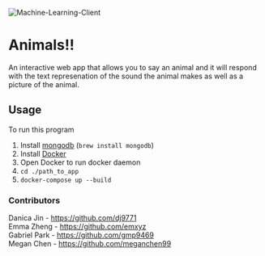 ![Machine-Learning-Client](https://github.com/software-students-fall2023/4-containerized-app-exercise-team-fourpeat/actions/workflows/workflow_ml.yml/badge.svg)

# Animals!!

An interactive web app that allows you to say an animal and it will respond with the text represenation of the sound the animal makes as well as a picture of the animal.

## Usage
To run this program

1. Install [mongodb](https://www.mongodb.com/docs/manual/installation/) (```brew install mongodb```)
2. Install [Docker](https://docs.docker.com/engine/install/)
3. Open Docker to run docker daemon
4. ```cd ./path_to_app```
5. ```docker-compose up --build```

<!-- 2. Install PortAudio either using a package manager that works for your os or take a look at the instructions on the GitHub page [here](https://github.com/GoogleCloudPlatform/python-docs-samples/blob/main/scripts/readme-gen/templates/install_portaudio.tmpl.rst/) 
3. Likewise, install flac either using a package manager that works for your os or from the website [here](https://xiph.org/flac/download.html) -->



### Contributors
Danica Jin - https://github.com/dj9771    
Emma Zheng - https://github.com/emxyz   
Gabriel Park - https://github.com/gmp9469    
Megan Chen - https://github.com/meganchen99
